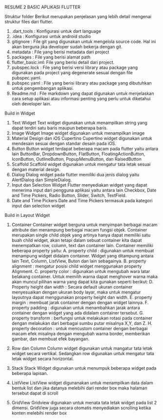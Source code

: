 RESUME 2 BASIC APLIKASI FLUTTER

Struktur folder
Berikut merupakan penjelasan yang lebih detail mengenai struktur files dari flutter.

1. .dart_tools : Konfigurasi untuk dart language
2. .idea : Konfigurasi untuk android studio
3. gitignore : File git yang digunakan untuk mengelola source code. Hal ini akan
   berguna jika developer sudah bekerja dengan git.
4. metadata : File yang berisi metadata dari project
5. packages : File yang berisi alamat path
6. flutter_basic.iml: File yang berisi detail dari project.
7. pubspec.lock : File yang berisi versi library atau package yang digunakan pada
   project yang degenerate sesuai dengan file pubspec.yaml.
8. pubspec.yaml : File yang berisi library atau package yang dibutuhkan untuk
   pengembangan aplikasi.
9. Readme.md : File markdown yang dapat digunakan untuk menjelaskan cara setup
   aplikasi atau informasi penting yang perlu untuk diketahui oleh
   developer lain.

Build in Widget

1. Text Widget
   Text widget digunakan untuk menampilkan string yang dapat terdiri satu baris maupun beberapa baris.
2. Image Widget
   Image widget digunakan untuk menampilkan image
3. Material Design dan iOS Cupertino
   Cupertino widget digunakan untuk mendesain sesuai dengan standar desain pada iOS.
4. Button
   Button widget terdapat beberapa macam pada flutter yaitu antara lain ButtonBar, DropdownButton, FlatButton, FloatingActionButton, IconButton, OutlineButton, PopupMenuButton, dan RaisedButton
5. Scaffold
   Scaffold widget digunakan untuk mengatur tata letak sesuai dengan material design.
6. Dialog
   Dialog widget pada flutter memiliki dua jenis dialog yaitu AlertDialog dan SimpleDialog.
7. Input dan Selection Widget
   Flutter menyediakan widget yang dapat menerima input dari pengguna aplikasi yaitu antara lain Checkbox, Date and Time Pickers, Radio Button, Slider, Switch, TextField.
8. Date and Time Pickers
   Date and Time Pickers termasuk pada kategori input dan selection widget

Build in Layout Widget

1. Container
   Container widget berguna untuk menyimpan berbagai macam attribute dan menampung berbagai macam fungsi objek. Container merupakan single child objek yang artinya hanya dapat memiliki satu buah child widget, akan tetapi dalam sebuat container kita dapat menempatkan row, column, text dan container lain. Container memiliki beberapa property yaitu:
   A. property child : digunakan untuk membuat menampung widget didalam container. Widget yang ditampung antara lain Text, Column, ListView, Buton dan lain sebagainya.
   B. property alignment : mengatur posisi child widget menggunakan property Alignment.
   C. property color : digunakan untuk mengubah wara latar belakang container. Untuk memilih warna dapat menghover warna maka akan muncul pilihan warna yang dapat kita gunakan seperti berikut:
   D. Property height dan width : Secara default ukuran container menyesuaikan dengan ukuran body layar, maka untuk mengatur layoutnya dapat menggunakan property height dan width.
   E. property margin : membuat jarak container dengan dengan widget lainnya.
   F. property padding : digunakan untuk menambahkan jarak antara container dengan widget yang ada didalam container tersebut.
   G. property transform : berfungsi untuk melakukan rotasi pada container dengan melakukan dari berbagai sumbu putar misalnya X,Y, dan Z.
   H. property decoration : untuk mencustom container dengan berbagai macam efek misalnya dengan mengubah warna border, memberikan gambar, dan membuat efek bayangan.

2. Row dan Column
   Column widget digunakan untuk mangatur tata letak widget secara vertikal. Sedangkan row digunakan untuk mengatur tata letak widget secara horizontal.
3. Stack
   Stack Widget digunakan untuk menumpuk beberapa widget pada beberapa lapisan.
4. ListView
   ListView widget digunanakan untuk menampilkan data dalam bentuk list dan jika datanya melebihi dari render box maka halaman tersebut dapat di scroll
5. GridView
   Gridview digunakan untuk menata tata letak widget pada list 2 dimensi. GridView juga secara otomatis menyediakan scrolling ketika konten melebihi render box
